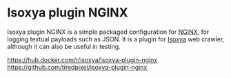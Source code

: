 # Isoxya plugin NGINX

Isoxya plugin NGINX is a simple packaged configuration for [NGINX](https://nginx.org/), for logging textual payloads such as JSON. It is a plugin for [Isoxya](https://www.isoxya.com/) web crawler, although it can also be useful in testing.

https://hub.docker.com/r/isoxya/isoxya-plugin-nginx  
https://github.com/tiredpixel/isoxya-plugin-nginx  
